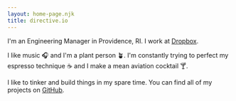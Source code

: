 ```yaml
---
layout: home-page.njk
title: directive.io
---
```


I'm an Engineering Manager in Providence, RI. I work at [Dropbox](https://dropbox.com).

I like music 🎧 and I'm a plant person 🪴. I'm constantly trying to perfect my espresso technique ☕️ and I make a mean aviation cocktail 🍸.

I like to tinker and build things in my spare time. You can find all of my projects on [GitHub](https://github.com/mike-douglas).
